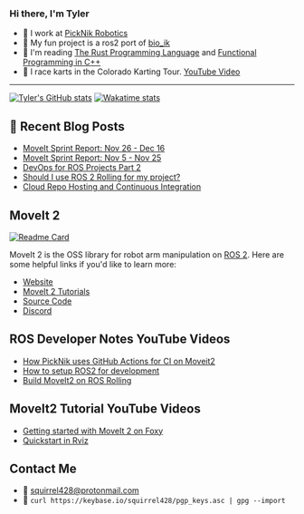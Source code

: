### Hi there, I'm Tyler
- :office: I work at [PickNik Robotics](https://picknik.ai)
- :rocket: My fun project is a ros2 port of [bio_ik](https://github.com/tylerjw/bio_ik)
- :crab: I'm reading [The Rust Programming Language](https://doc.rust-lang.org/book/) and [Functional Programming in C++](https://www.manning.com/books/functional-programming-in-c-plus-plus)
- :checkered_flag: I race karts in the Colorado Karting Tour.  [YouTube Video](https://www.youtube.com/watch?v=0pKhu1n1q6c)

---

[![Tyler's GitHub stats](https://github-readme-stats.vercel.app/api?username=tylerjw&show_icons=true)](https://github.com/anuraghazra/github-readme-stats)
[![Wakatime stats](https://github-readme-stats.vercel.app/api/wakatime?username=tylerjw)](https://github.com/anuraghazra/github-readme-stats)

## :orange_book: Recent Blog Posts

- [MoveIt Sprint Report: Nov 26 - Dec 16](https://moveit.ros.org/moveit/ros/2021/12/17/sprint-report-3.html)
- [MoveIt Sprint Report: Nov 5 - Nov 25](https://moveit.ros.org/moveit/ros/2021/11/30/sprint-report-2.html)
- [DevOps for ROS Projects Part 2](http://picknik.ai/ros/moveit/devops/2021/12/14/DevOps-for-ROS-Projects-Part-2.html)
- [Should I use ROS 2 Rolling for my project?](http://picknik.ai/ros/ros2/releases/moveit/2021/08/18/rolling-ridley.html)
- [Cloud Repo Hosting and Continuous Integration](http://picknik.ai/ros2/moveit2/devops/2021/02/18/DevOps-for-ROS-part1.html)

## MoveIt 2

[![Readme Card](https://github-readme-stats.vercel.app/api/pin/?username=ros-planning&repo=moveit2)](https://github.com/anuraghazra/github-readme-stats)

MoveIt 2 is the OSS library for robot arm manipulation on [ROS 2](https://docs.ros.org/).
Here are some helpful links if you'd like to learn more:

- [Website](https://moveit.ros.org/)
- [MoveIt 2 Tutorials](https://moveit.picknik.ai/foxy/index.html)
- [Source Code](https://github.com/ros-planning/moveit2)
- [Discord](https://discord.gg/RrySut8)

## ROS Developer Notes YouTube Videos

- [How PickNik uses GitHub Actions for CI on Moveit2
](https://www.youtube.com/watch?v=fDfLxgeGbjI)
- [How to setup ROS2 for development](https://www.youtube.com/watch?v=XkZ-xXV-8Uc)
- [Build MoveIt2 on ROS Rolling](https://www.youtube.com/watch?v=FgIK27jN4bk)

## MoveIt2 Tutorial YouTube Videos

- [Getting started with MoveIt 2 on Foxy](https://www.youtube.com/watch?v=k85fH0snRm8)
- [Quickstart in Rviz](https://www.youtube.com/watch?v=kOGFvq9IriI)

## Contact Me

- :email: <squirrel428@protonmail.com>
- :key: `curl https://keybase.io/squirrel428/pgp_keys.asc | gpg --import`
